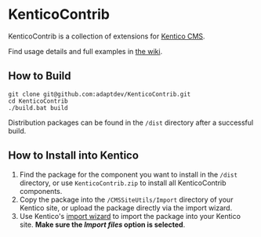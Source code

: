 # KenticoContrib

KenticoContrib is a collection of extensions for [Kentico CMS](http://kentico.com).

Find usage details and full examples in [the wiki](https://github.com/adaptdev/KenticoContrib/wiki).

## How to Build

```
git clone git@github.com:adaptdev/KenticoContrib.git
cd KenticoContrib
./build.bat build
```
Distribution packages can be found in the `/dist` directory after a successful build.

## How to Install into Kentico

1. Find the package for the component you want to install in the `/dist` directory, or use `KenticoContrib.zip` to install all KenticoContrib components.
2. Copy the package into the `/CMSSiteUtils/Import` directory of your Kentico site, or upload the package directly via the import wizard.
3. Use Kentico's [import wizard](http://devnet.kentico.com/docs/devguide/index.html?importing_a_site_or_objects.htm) to import the package into your Kentico site. __Make sure the _Import files_ option is selected__.